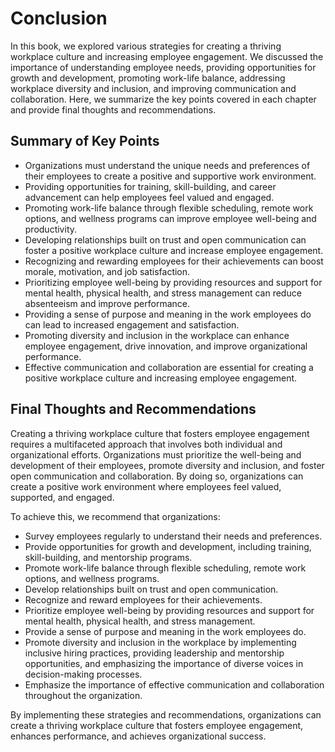 # Conclusion

In this book, we explored various strategies for creating a thriving workplace culture and increasing employee engagement. We discussed the importance of understanding employee needs, providing opportunities for growth and development, promoting work-life balance, addressing workplace diversity and inclusion, and improving communication and collaboration. Here, we summarize the key points covered in each chapter and provide final thoughts and recommendations.

Summary of Key Points
---------------------

* Organizations must understand the unique needs and preferences of their employees to create a positive and supportive work environment.
* Providing opportunities for training, skill-building, and career advancement can help employees feel valued and engaged.
* Promoting work-life balance through flexible scheduling, remote work options, and wellness programs can improve employee well-being and productivity.
* Developing relationships built on trust and open communication can foster a positive workplace culture and increase employee engagement.
* Recognizing and rewarding employees for their achievements can boost morale, motivation, and job satisfaction.
* Prioritizing employee well-being by providing resources and support for mental health, physical health, and stress management can reduce absenteeism and improve performance.
* Providing a sense of purpose and meaning in the work employees do can lead to increased engagement and satisfaction.
* Promoting diversity and inclusion in the workplace can enhance employee engagement, drive innovation, and improve organizational performance.
* Effective communication and collaboration are essential for creating a positive workplace culture and increasing employee engagement.

Final Thoughts and Recommendations
----------------------------------

Creating a thriving workplace culture that fosters employee engagement requires a multifaceted approach that involves both individual and organizational efforts. Organizations must prioritize the well-being and development of their employees, promote diversity and inclusion, and foster open communication and collaboration. By doing so, organizations can create a positive work environment where employees feel valued, supported, and engaged.

To achieve this, we recommend that organizations:

* Survey employees regularly to understand their needs and preferences.
* Provide opportunities for growth and development, including training, skill-building, and mentorship programs.
* Promote work-life balance through flexible scheduling, remote work options, and wellness programs.
* Develop relationships built on trust and open communication.
* Recognize and reward employees for their achievements.
* Prioritize employee well-being by providing resources and support for mental health, physical health, and stress management.
* Provide a sense of purpose and meaning in the work employees do.
* Promote diversity and inclusion in the workplace by implementing inclusive hiring practices, providing leadership and mentorship opportunities, and emphasizing the importance of diverse voices in decision-making processes.
* Emphasize the importance of effective communication and collaboration throughout the organization.

By implementing these strategies and recommendations, organizations can create a thriving workplace culture that fosters employee engagement, enhances performance, and achieves organizational success.